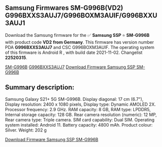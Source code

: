 <h2>Samsung Firmwares SM-G996B(VD2) G996BXXS3AUJ7/G996BOXM3AUIF/G996BXXU3AUJ1</h2>
Download the Samsung firmware for the ✅ <strong>Samsung SSP </strong> ⭐ <strong>SM-G996B</strong> with product code <strong>VD2</strong> <strong> from Germany</strong>. This firmware has version number PDA <strong>G996BXXS3AUJ7</strong> and CSC G996BOXM3AUIF. The operating system of this firmware is Android R , with build date 2021-11-02. Changelist <strong>22520315</strong>.


[SM-G996B](https://samfirm.shop/samsung/model/SM-G996B)
[G996BXXS3AUJ7](https://samfirm.shop/samsung/pda/G996BXXS3AUJ7)
[Download Firmware Samsung SSP SM-G996B](https://samfirm.shop/samsung/firmware/471404)
<h2>Summary description:</h2>
<p>Samsung Galaxy S21+ 5G SM-G996B. Display diagonal: 17 cm (6.7"), Display resolution: 2400 x 1080 pixels, Display type: Dynamic AMOLED 2X. Processor frequency: 2.9 GHz. RAM capacity: 8 GB, RAM type: LPDDR5, Internal storage capacity: 128 GB. Rear camera resolution (numeric): 12 MP, Rear camera type: Triple camera. SIM card capability: Dual SIM. Operating system installed: Android 11. Battery capacity: 4800 mAh. Product colour: Silver. Weight: 202 g</p>


[Download Firmware Samsung SSP SM-G996B](https://samfirm.shop/samsung/firmware/471404)
